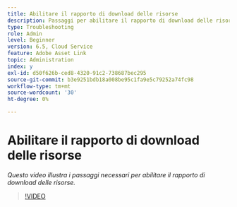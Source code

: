 ```yaml
---
title: Abilitare il rapporto di download delle risorse
description: Passaggi per abilitare il rapporto di download delle risorse
type: Troubleshooting
role: Admin
level: Beginner
version: 6.5, Cloud Service
feature: Adobe Asset Link
topic: Administration
index: y
exl-id: d50f626b-ced8-4320-91c2-738687bec295
source-git-commit: b3e9251bdb18a008be95c1fa9e5c79252a74fc98
workflow-type: tm+mt
source-wordcount: '30'
ht-degree: 0%

---
```


# Abilitare il rapporto di download delle risorse

*Questo video illustra i passaggi necessari per abilitare il rapporto di download delle risorse.*

>[!VIDEO](https://video.tv.adobe.com/v/335463?quality=12&learn=on)
